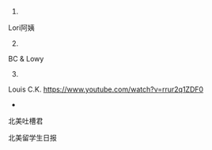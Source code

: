 
1.
Lori阿姨

2.
BC & Lowy

3.
Louis C.K.
https://www.youtube.com/watch?v=rrur2q1ZDF0

-

北美吐槽君

北美留学生日报
